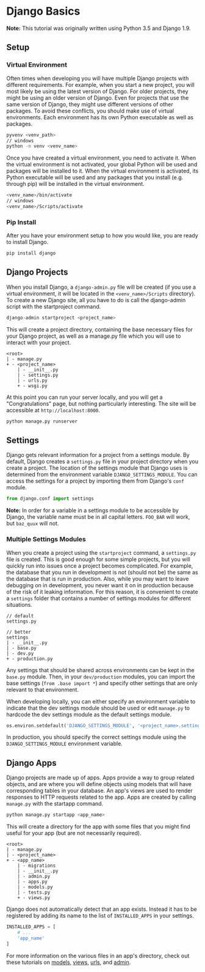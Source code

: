 # Django Basics

**Note:** This tutorial was originally written using Python 3.5 and Django 1.9.

## Setup

### Virtual Environment

  Often times when developing you will have multiple Django projects with different requirements. For example, when you start a new project, you will most likely be using the latest version of Django. For older projects, they might be using an older version of Django. Even for projects that use the same version of Django, they might use different versions of other packages. To avoid these conflicts, you should make use of virtual environments. Each environment has its own Python executable as well as packages.

```bash
pyvenv <venv_path>
// windows
python -m venv <venv_name>
```

Once you have created a virtual environment, you need to activate it. When the virtual environment is not activated, your global Python will be used and packages will be installed to it. When the virtual environment is activated, its Python executable will be used and any packages that you install (e.g. through pip) will be installed in the virtual environment.

```bash
<venv_name>/bin/activate
// windows
<venv_name>/Scripts/activate
```

### Pip Install

After you have your environment setup to how you would like, you are ready to install Django.

```bash
pip install django
```

## Django Projects

When you install Django, a `django-admin.py` file will be created (if you use a virtual environment, it will be located in the `<venv_name>/Scripts` directory). To create a new Django site, all you have to do is call the django-admin script with the startproject command.


```bash
django-admin startproject <project_name>
```

This will create a project directory, containing the base necessary files for your Django project, as well as a manage.py file which you will use to interact with your project.

```
<root>
| - manage.py
+ - <project_name>
    | - __init__.py
    | - settings.py
    | - urls.py
    + - wsgi.py
```

At this point you can run your server locally, and you will get a "Congratulations" page, but nothing particularly interesting. The site will be accessible at `http://localhost:8000`.

```bash
python manage.py runserver
```

## Settings

Django gets relevant information for a project from a settings module. By default, Django creates a `settings.py` file in your project directory when you create a project. The location of the settings module that Django uses is determined from the environment variable `DJANGO_SETTINGS_MODULE`. You can access the settings for a project by importing them from Django's `conf` module.

```python
from django.conf import settings
```

**Note:** In order for a variable in a settings module to be accessible by Django, the variable name must be in all capital letters. `FOO_BAR` will work, but `baz_quux` will not.

### Multiple Settings Modules

When you create a project using the `startproject` command, a `settings.py` file is created. This is good enough for some simple projects, but you will quickly run into issues once a project becomes complicated. For example, the database that you run in development is not (should not be) the same as the database that is run in production. Also, while you may want to leave debugging on in development, you never want it on in production because of the risk of it leaking information. For this reason, it is convenient to create a `settings` folder that contains a number of settings modules for different situations.

```
// default
settings.py

// better
settings
| - __init__.py
| - base.py
| - dev.py
+ - production.py
```

Any settings that should be shared across environments can be kept in the `base.py` module. Then, in your `dev/production` modules, you can import the base settings (`from .base import *`) and specify other settings that are only relevant to that environment.

When developing locally, you can either specify an environment variable to indicate that the dev settings module should be used or edit `manage.py` to hardcode the dev settings module as the default settings module.

```python
os.environ.setdefault('DJANGO_SETTINGS_MODULE', '<project_name>.settings.dev')
```

In production, you should specify the correct settings module using the `DJANGO_SETTINGS_MODULE` environment variable.

## Django Apps

Django projects are made up of apps. Apps provide a way to group related objects, and are where you will define objects using models that will have corresponding tables in your database. An app's views are used to render responses to HTTP requests related to the app. Apps are created by calling `manage.py` with the startapp command.


```bash
python manage.py startapp <app_name>
```

This will create a directory for the app with some files that you might find useful for your app (but are not necessarily required).

```
<root>
| - manage.py
| - <project_name>
+ - <app_name>
    | - migrations
    | - __init__.py
    | - admin.py
    | - apps.py
    | - models.py
    | - tests.py
    + - views.py
```

Django does not automatically detect that an app exists. Instead it has to be registered by adding its name to the list of `INSTALLED_APPS` in your settings.

```python
INSTALLED_APPS = [
    # ...
    'app_name'
]
```

For more information on the various files in an app's directory, check out these tutorials on [models](./models.md), [views](./views.md), [urls](./urls.md), and [admin](./admin.md).
